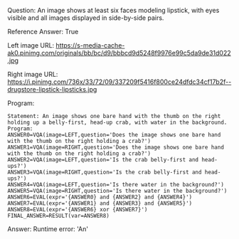 Question: An image shows at least six faces modeling lipstick, with eyes visible and all images displayed in side-by-side pairs.

Reference Answer: True

Left image URL: https://s-media-cache-ak0.pinimg.com/originals/bb/bc/d9/bbbcd9d5248f9976e99c5da9de31d022.jpg

Right image URL: https://i.pinimg.com/736x/33/72/09/337209f5416f800ce24dfdc34cf17b2f--drugstore-lipstick-lipsticks.jpg

Program:

```
Statement: An image shows one bare hand with the thumb on the right holding up a belly-first, head-up crab, with water in the background.
Program:
ANSWER0=VQA(image=LEFT,question='Does the image shows one bare hand with the thumb on the right holding a crab?')
ANSWER1=VQA(image=RIGHT,question='Does the image shows one bare hand with the thumb on the right holding a crab?')
ANSWER2=VQA(image=LEFT,question='Is the crab belly-first and head-ups?')
ANSWER3=VQA(image=RIGHT,question='Is the crab belly-first and head-ups?')
ANSWER4=VQA(image=LEFT,question='Is there water in the background?')
ANSWER5=VQA(image=RIGHT,question='Is there water in the background?')
ANSWER6=EVAL(expr='{ANSWER0} and {ANSWER2} and {ANSWER4}')
ANSWER7=EVAL(expr='{ANSWER1} and {ANSWER3} and {ANSWER5}')
ANSWER8=EVAL(expr='{ANSWER6} xor {ANSWER7}')
FINAL_ANSWER=RESULT(var=ANSWER8)
```
Answer: Runtime error: 'An'

